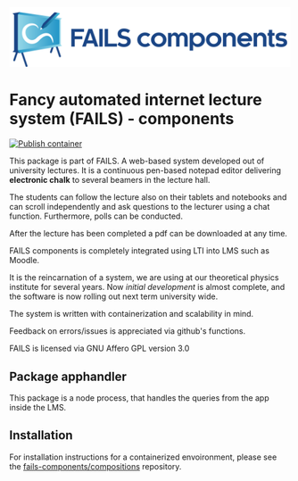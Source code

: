 !["FAILS logo"](failslogo.svg)
# Fancy automated internet lecture system (**FAILS**) - components
[![Publish container](https://github.com/fails-components/apphandler/actions/workflows/docker-publish.yml/badge.svg)](https://github.com/fails-components/apphandler/actions/workflows/docker-publish.yml)

This package is part of FAILS.
A web-based system developed out of university lectures.
It is a continuous pen-based notepad editor delivering **electronic chalk** to several beamers in the lecture hall.

The students can follow the lecture also on their tablets and notebooks and can scroll independently and ask questions to the lecturer using a chat function.
Furthermore, polls can be conducted.

After the lecture has been completed a pdf can be downloaded at any time.

FAILS components is completely integrated using LTI into LMS such as Moodle.

It is the reincarnation of a system, we are using at our theoretical physics institute for several years. Now *initial development* is almost complete, and the software is now rolling out next term university wide.

The system is written with containerization and scalability in mind.

Feedback on errors/issues is appreciated via github's functions.

FAILS is licensed via GNU Affero GPL version 3.0 

## Package apphandler
This package is a node process, that handles the queries from the app inside the LMS.

## Installation
For installation instructions for a containerized envoironment, please see the [fails-components/compositions](https://github.com/fails-components/compositions "fails-components/compositions") repository.